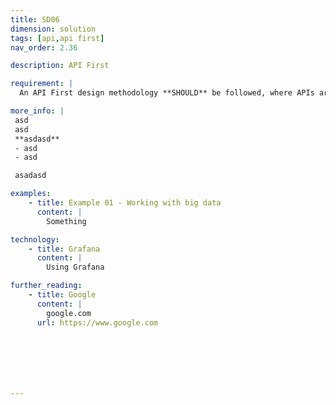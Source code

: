 ```yaml
---
title: SD06
dimension: solution
tags: [api,api first]
nav_order: 2.36

description: API First

requirement: |
  An API First design methodology **SHOULD** be followed, where APIs are at the forefront of the design process, functionality and data is exposed via APIs and the needs of the API consumer have been considered.

more_info: |
 asd
 asd
 **asdasd**
 - asd 
 - asd

 asadasd

examples: 
    - title: Example 01 - Working with big data
      content: |
        Something

technology:
    - title: Grafana
      content: |
        Using Grafana

further_reading:
    - title: Google
      content: |
        google.com
      url: https://www.google.com







---
```

